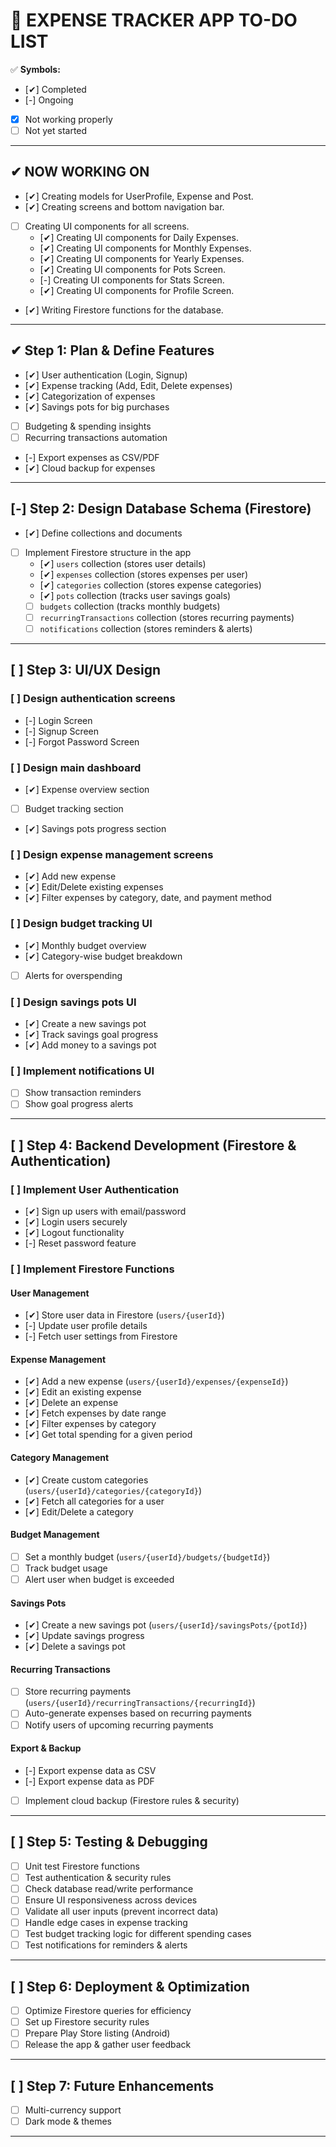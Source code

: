 # 📌 EXPENSE TRACKER APP TO-DO LIST

✅ **Symbols:**

- [✔] Completed
- [-] Ongoing
- [x] Not working properly
- [ ] Not yet started

---

## ✔ **NOW WORKING ON**

- [✔] Creating models for UserProfile, Expense and Post.
- [✔] Creating screens and bottom navigation bar.
- [ ] Creating UI components for all screens.
  - [✔] Creating UI components for Daily Expenses.
  - [✔] Creating UI components for Monthly Expenses.
  - [✔] Creating UI components for Yearly Expenses.
  - [✔] Creating UI components for Pots Screen.
  - [-] Creating UI components for Stats Screen.
  - [✔] Creating UI components for Profile Screen.
- [✔] Writing Firestore functions for the database.

---

## ✔ **Step 1: Plan & Define Features**

- [✔] User authentication (Login, Signup)
- [✔] Expense tracking (Add, Edit, Delete expenses)
- [✔] Categorization of expenses
- [✔] Savings pots for big purchases
- [ ] Budgeting & spending insights
- [ ] Recurring transactions automation
- [-] Export expenses as CSV/PDF
- [✔] Cloud backup for expenses

---

## [-] **Step 2: Design Database Schema (Firestore)**

- [✔] Define collections and documents
- [ ] Implement Firestore structure in the app
  - [✔] `users` collection (stores user details)
  - [✔] `expenses` collection (stores expenses per user)
  - [✔] `categories` collection (stores expense categories)
  - [✔] `pots` collection (tracks user savings goals)
  - [ ] `budgets` collection (tracks monthly budgets)
  - [ ] `recurringTransactions` collection (stores recurring payments)
  - [ ] `notifications` collection (stores reminders & alerts)

---

## [ ] **Step 3: UI/UX Design**

### [ ] Design authentication screens

- [-] Login Screen
- [-] Signup Screen
- [-] Forgot Password Screen

### [ ] Design main dashboard

- [✔] Expense overview section
- [ ] Budget tracking section
- [✔] Savings pots progress section

### [ ] Design expense management screens

- [✔] Add new expense
- [✔] Edit/Delete existing expenses
- [✔] Filter expenses by category, date, and payment method

### [ ] Design budget tracking UI

- [✔] Monthly budget overview
- [✔] Category-wise budget breakdown
- [ ] Alerts for overspending

### [ ] Design savings pots UI

- [✔] Create a new savings pot
- [✔] Track savings goal progress
- [✔] Add money to a savings pot

### [ ] Implement notifications UI

- [ ] Show transaction reminders
- [ ] Show goal progress alerts

---

## [ ] **Step 4: Backend Development (Firestore & Authentication)**

### [ ] Implement User Authentication

- [✔] Sign up users with email/password
- [✔] Login users securely
- [✔] Logout functionality
- [-] Reset password feature

### [ ] Implement Firestore Functions

#### **User Management**

- [✔] Store user data in Firestore (`users/{userId}`)
- [-] Update user profile details
- [-] Fetch user settings from Firestore

#### **Expense Management**

- [✔] Add a new expense (`users/{userId}/expenses/{expenseId}`)
- [✔] Edit an existing expense
- [✔] Delete an expense
- [✔] Fetch expenses by date range
- [✔] Filter expenses by category
- [✔] Get total spending for a given period

#### **Category Management**

- [✔] Create custom categories (`users/{userId}/categories/{categoryId}`)
- [✔] Fetch all categories for a user
- [✔] Edit/Delete a category

#### **Budget Management**

- [ ] Set a monthly budget (`users/{userId}/budgets/{budgetId}`)
- [ ] Track budget usage
- [ ] Alert user when budget is exceeded

#### **Savings Pots**

- [✔] Create a new savings pot (`users/{userId}/savingsPots/{potId}`)
- [✔] Update savings progress
- [✔] Delete a savings pot

#### **Recurring Transactions**

- [ ] Store recurring payments (`users/{userId}/recurringTransactions/{recurringId}`)
- [ ] Auto-generate expenses based on recurring payments
- [ ] Notify users of upcoming recurring payments

#### **Export & Backup**

- [-] Export expense data as CSV
- [-] Export expense data as PDF
- [ ] Implement cloud backup (Firestore rules & security)

---

## [ ] **Step 5: Testing & Debugging**

- [ ] Unit test Firestore functions
- [ ] Test authentication & security rules
- [ ] Check database read/write performance
- [ ] Ensure UI responsiveness across devices
- [ ] Validate all user inputs (prevent incorrect data)
- [ ] Handle edge cases in expense tracking
- [ ] Test budget tracking logic for different spending cases
- [ ] Test notifications for reminders & alerts

---

## [ ] **Step 6: Deployment & Optimization**

- [ ] Optimize Firestore queries for efficiency
- [ ] Set up Firestore security rules
- [ ] Prepare Play Store listing (Android)
- [ ] Release the app & gather user feedback

---

## [ ] **Step 7: Future Enhancements**

- [ ] Multi-currency support
- [ ] Dark mode & themes

---
